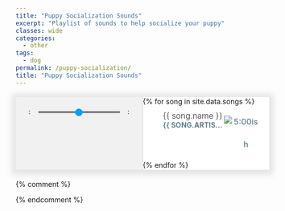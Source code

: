 ```yaml
---
title: "Puppy Socialization Sounds" 
excerpt: "Playlist of sounds to help socialize your puppy"
classes: wide
categories:
  - other
tags:
  - dog
permalink: /puppy-socialization/
title: "Puppy Socialization Sounds"
---
```

<script type="text/javascript" src="https://cdn.jsdelivr.net/npm/amplitudejs@v5.2.0/dist/amplitude.js"></script>

<style>
  div#amplitude-player {
    background: #FFFFFF;
    box-shadow: 0 2px 12px 8px rgba(0, 0, 0, 0.1);
    margin: auto;
    margin-top: 20px;
    margin-bottom: 20px;
    display: flex;
    max-width: 900px; }

  /* Small only */
  @media screen and (max-width: 39.9375em) {
    div#amplitude-player {
      flex-direction: column; } }
  /* Medium only */
  @media screen and (min-width: 40em) and (max-width: 63.9375em) {
    div#amplitude-player {
      max-height: 715px; } }
  /* Large and up */
  @media screen and (min-width: 64em) {
    div#amplitude-player {
      max-height: 715px; } }
  div#amplitude-left {
    padding: 0px;
    border-right: 1px solid #CFD8DC;
    width: 50%;
    display: flex;
    flex-direction: column; }
    div#amplitude-left img.album-art {
      width: 100%; }
    div#amplitude-left div#player-left-bottom {
      flex: 1;
      background-color: #F1F1F1;
      padding: 20px 10px; }
      div#amplitude-left div#player-left-bottom div#volume-container:after {
        content: "";
        display: table;
        clear: both; }

  /* Small only */
  @media screen and (max-width: 39.9375em) {
    div#amplitude-player div#amplitude-left {
      width: 100%; }
      div#amplitude-player div#amplitude-left img[amplitude-song-info="cover_art_url"] {
        width: auto;
        height: auto; } }
  div#amplitude-right {
    padding: 0px;
    overflow-y: scroll;
    width: 50%;
    display: flex;
    flex-direction: column; }
    div#amplitude-right div.song {
      cursor: pointer;
      padding: 10px; }
      div#amplitude-right div.song div.song-now-playing-icon-container {
        float: left;
        width: 20px;
        height: 20px;
        margin-right: 10px; }
        div#amplitude-right div.song div.song-now-playing-icon-container img.now-playing {
          display: none;
          margin-top: 15px; }
      div#amplitude-right div.song div.play-button-container {
        display: none;
        background: url("https://521dimensions.com/img/open-source/amplitudejs/blue-player/list-play-light.png") no-repeat;
        width: 22px;
        height: 22px;
        margin-top: 10px; }
      div#amplitude-right div.song div.play-button-container:hover {
        background: url("https://521dimensions.com/img/open-source/amplitudejs/blue-player/list-play-hover.png") no-repeat; }
      div#amplitude-right div.song.amplitude-active-song-container div.song-now-playing-icon-container img.now-playing {
        display: block; }
      div#amplitude-right div.song.amplitude-active-song-container:hover div.play-button-container {
        display: none; }
      div#amplitude-right div.song div.song-meta-data {
        float: left;
        width: calc( 100% - 110px ); }
        div#amplitude-right div.song div.song-meta-data span.song-title {
          color: #272726;
          font-size: 16px;
          display: block;
          font-weight: 300;
          white-space: nowrap;
          overflow: hidden;
          text-overflow: ellipsis; }
        div#amplitude-right div.song div.song-meta-data span.song-artist {
          color: #607D8B;
          font-size: 14px;
          font-weight: bold;
          text-transform: uppercase;
          display: block;
          white-space: nowrap;
          overflow: hidden;
          text-overflow: ellipsis; }
      div#amplitude-right div.song img.bandcamp-grey {
        float: left;
        display: block;
        margin-top: 10px; }
      div#amplitude-right div.song img.bandcamp-white {
        float: left;
        display: none;
        margin-top: 10px; }
      div#amplitude-right div.song span.song-duration {
        float: left;
        width: 55px;
        text-align: center;
        line-height: 45px;
        color: #607D8B;
        font-size: 16px;
        font-weight: 500; }
    div#amplitude-right div.song:after {
      content: "";
      display: table;
      clear: both; }

  /* Small only */
  @media screen and (max-width: 39.9375em) {
    div#amplitude-player div#amplitude-right {
      width: 100%; } }
  div#progress-container {
    width: 70%;
    float: left;
    position: relative;
    height: 20px;
    cursor: pointer;
    /*
      IE 11
    */ }
    div#progress-container:hover input[type=range].amplitude-song-slider::-webkit-slider-thumb {
      display: block; }
    div#progress-container:hover input[type=range].amplitude-song-slider::-moz-range-thumb {
      visibility: visible; }
    div#progress-container progress#song-played-progress {
      width: 100%;
      position: absolute;
      left: 0;
      top: 8px;
      right: 0;
      width: 100%;
      z-index: 60;
      -webkit-appearance: none;
      -moz-appearance: none;
      appearance: none;
      height: 4px;
      border-radius: 5px;
      background: transparent;
      border: none;
      /* Needed for Firefox */ }
    @media all and (-ms-high-contrast: none) {
      div#progress-container *::-ms-backdrop, div#progress-container progress#song-played-progress {
        color: #00A0FF;
        border: none;
        background-color: #CFD8DC; } }
    @supports (-ms-ime-align: auto) {
      div#progress-container progress#song-played-progress {
        color: #00A0FF;
        border: none; } }
    div#progress-container progress#song-played-progress[value]::-webkit-progress-bar {
      background: none;
      border-radius: 5px; }
    div#progress-container progress#song-played-progress[value]::-webkit-progress-value {
      background-color: #00A0FF;
      border-radius: 5px; }
    div#progress-container progress#song-played-progress::-moz-progress-bar {
      background: none;
      border-radius: 5px;
      background-color: #00A0FF;
      height: 5px;
      margin-top: -2px; }
    div#progress-container progress#song-buffered-progress {
      position: absolute;
      left: 0;
      top: 8px;
      right: 0;
      width: 100%;
      z-index: 10;
      -webkit-appearance: none;
      -moz-appearance: none;
      appearance: none;
      height: 4px;
      border-radius: 5px;
      background: transparent;
      border: none;
      background-color: #D7DEE3; }
    div#progress-container progress#song-buffered-progress[value]::-webkit-progress-bar {
      background-color: #CFD8DC;
      border-radius: 5px; }
    div#progress-container progress#song-buffered-progress[value]::-webkit-progress-value {
      background-color: #78909C;
      border-radius: 5px;
      transition: width .1s ease; }
    div#progress-container progress#song-buffered-progress::-moz-progress-bar {
      background: none;
      border-radius: 5px;
      background-color: #78909C;
      height: 5px;
      margin-top: -2px; }
    div#progress-container progress::-ms-fill {
      border: none; }
  @-moz-document url-prefix() {
    div#progress-container progress#song-buffered-progress {
      top: 9px;
      border: none; } }
    @media all and (-ms-high-contrast: none) {
      div#progress-container *::-ms-backdrop, div#progress-container progress#song-buffered-progress {
        color: #78909C;
        border: none; } }
    @supports (-ms-ime-align: auto) {
      div#progress-container progress#song-buffered-progress {
        color: #78909C;
        border: none; } }
    div#progress-container input[type=range] {
      -webkit-appearance: none;
      padding: 0px;
      box-shadow: none;
      width: 100%;
      margin: 7.5px 0;
      position: absolute;
      z-index: 9999;
      top: -7px;
      height: 20px;
      cursor: pointer;
      background-color: inherit; }
    div#progress-container input[type=range]:focus {
      outline: none; }
    div#progress-container input[type=range]::-webkit-slider-runnable-track {
      width: 100%;
      height: 0px;
      cursor: pointer;
      box-shadow: 0px 0px 0px rgba(0, 0, 0, 0), 0px 0px 0px rgba(13, 13, 13, 0);
      background: #0075a9;
      border-radius: 0px;
      border: 0px solid #010101; }
    div#progress-container input[type=range]::-webkit-slider-thumb {
      box-shadow: 0px 0px 0px #000000, 0px 0px 0px #0d0d0d;
      border: 1px solid #00a0ff;
      height: 15px;
      width: 15px;
      border-radius: 16px;
      background: #00a0ff;
      cursor: pointer;
      -webkit-appearance: none;
      margin-top: -7.5px; }
    div#progress-container input[type=range]:focus::-webkit-slider-runnable-track {
      background: #00adfb; }
    div#progress-container input[type=range]::-moz-range-track {
      width: 100%;
      height: 0px;
      cursor: pointer;
      box-shadow: 0px 0px 0px rgba(0, 0, 0, 0), 0px 0px 0px rgba(13, 13, 13, 0);
      background: #0075a9;
      border-radius: 0px;
      border: 0px solid #010101; }
    div#progress-container input[type=range]::-moz-range-thumb {
      box-shadow: 0px 0px 0px #000000, 0px 0px 0px #0d0d0d;
      border: 1px solid #00a0ff;
      height: 15px;
      width: 15px;
      border-radius: 16px;
      background: #00a0ff;
      cursor: pointer; }
    div#progress-container input[type=range]::-ms-track {
      width: 100%;
      height: 0px;
      cursor: pointer;
      background: transparent;
      border-color: transparent;
      color: transparent; }
    div#progress-container input[type=range]::-ms-fill-lower {
      background: #003d57;
      border: 0px solid #010101;
      border-radius: 0px;
      box-shadow: 0px 0px 0px rgba(0, 0, 0, 0), 0px 0px 0px rgba(13, 13, 13, 0); }
    div#progress-container input[type=range]::-ms-fill-upper {
      background: #0075a9;
      border: 0px solid #010101;
      border-radius: 0px;
      box-shadow: 0px 0px 0px rgba(0, 0, 0, 0), 0px 0px 0px rgba(13, 13, 13, 0); }
    div#progress-container input[type=range]::-ms-thumb {
      box-shadow: 0px 0px 0px #000000, 0px 0px 0px #0d0d0d;
      border: 1px solid #00a0ff;
      height: 15px;
      width: 15px;
      border-radius: 16px;
      background: #00a0ff;
      cursor: pointer;
      height: 0px;
      display: block; }
    @media all and (-ms-high-contrast: none) {
      div#progress-container *::-ms-backdrop, div#progress-container input[type="range"].amplitude-song-slider {
        padding: 0px; }
      div#progress-container *::-ms-backdrop, div#progress-container input[type=range].amplitude-song-slider::-ms-thumb {
        height: 15px;
        width: 15px;
        border-radius: 10px;
        cursor: pointer;
        margin-top: -8px; }
      div#progress-container *::-ms-backdrop, div#progress-container input[type=range].amplitude-song-slider::-ms-track {
        border-width: 15px 0;
        border-color: transparent; }
      div#progress-container *::-ms-backdrop, div#progress-container input[type=range].amplitude-song-slider::-ms-fill-lower {
        background: #CFD8DC;
        border-radius: 10px; }
      div#progress-container *::-ms-backdrop, div#progress-container input[type=range].amplitude-song-slider::-ms-fill-upper {
        background: #CFD8DC;
        border-radius: 10px; } }
    @supports (-ms-ime-align: auto) {
      div#progress-container input[type=range].amplitude-song-slider::-ms-thumb {
        height: 15px;
        width: 15px;
        margin-top: 3px; } }
    div#progress-container input[type=range]:focus::-ms-fill-lower {
      background: #0075a9; }
    div#progress-container input[type=range]:focus::-ms-fill-upper {
      background: #00adfb; }

  div#control-container {
    margin-top: 25px;
    margin-top: 20px; }
    div#control-container div#repeat-container {
      width: 25%;
      float: left;
      padding-top: 20px; }
      div#control-container div#repeat-container div#repeat {
        width: 24px;
        height: 19px;
        cursor: pointer; }
        div#control-container div#repeat-container div#repeat.amplitude-repeat-off {
          background: url("https://521dimensions.com/img/open-source/amplitudejs/blue-player/repeat-off.svg"); }
        div#control-container div#repeat-container div#repeat.amplitude-repeat-on {
          background: url("https://521dimensions.com/img/open-source/amplitudejs/blue-player/repeat-on.svg"); }
      div#control-container div#repeat-container div#shuffle {
        width: 23px;
        height: 19px;
        cursor: pointer;
        float: right; }
        div#control-container div#repeat-container div#shuffle.amplitude-shuffle-off {
          background: url("https://521dimensions.com/img/open-source/amplitudejs/blue-player/shuffle-off.svg"); }
        div#control-container div#repeat-container div#shuffle.amplitude-shuffle-on {
          background: url("https://521dimensions.com/img/open-source/amplitudejs/blue-player/shuffle-on.svg"); }
    @media all and (-ms-high-contrast: none) {
      div#control-container *::-ms-backdrop, div#control-container div#control-container {
        margin-top: 40px;
        float: none; } }
    div#control-container div#central-control-container {
      width: 50%;
      float: left; }
      div#control-container div#central-control-container div#central-controls {
        width: 130px;
        margin: auto; }
        div#control-container div#central-control-container div#central-controls div#previous {
          display: inline-block;
          width: 40px;
          height: 40px;
          cursor: pointer;
          background: url("https://521dimensions.com/img/open-source/amplitudejs/blue-player/prev.svg");
          background-repeat: no-repeat;
          float: left;
          margin-top: 10px;
          margin-right: -5px; }
        div#control-container div#central-control-container div#central-controls div#play-pause {
          display: inline-block;
          width: 60px;
          height: 60px;
          cursor: pointer;
          float: left; }
          div#control-container div#central-control-container div#central-controls div#play-pause.amplitude-paused {
            background: url("https://521dimensions.com/img/open-source/amplitudejs/blue-player/play.svg"); }
          div#control-container div#central-control-container div#central-controls div#play-pause.amplitude-playing {
            background: url("https://521dimensions.com/img/open-source/amplitudejs/blue-player/pause.svg"); }
        div#control-container div#central-control-container div#central-controls div#next {
          display: inline-block;
          width: 40px;
          height: 40px;
          cursor: pointer;
          background: url("https://521dimensions.com/img/open-source/amplitudejs/blue-player/next.svg");
          background-repeat: no-repeat;
          float: left;
          margin-top: 10px;
          margin-left: -5px; }
    div#control-container div#volume-container {
      width: 25%;
      float: left;
      padding-top: 20px; }
      div#control-container div#volume-container div#shuffle-right {
        width: 23px;
        height: 19px;
        cursor: pointer;
        margin: auto; }
        div#control-container div#volume-container div#shuffle-right.amplitude-shuffle-off {
          background: url("https://521dimensions.com/img/open-source/amplitudejs/blue-player/shuffle-off.svg"); }
        div#control-container div#volume-container div#shuffle-right.amplitude-shuffle-on {
          background: url("https://521dimensions.com/img/open-source/amplitudejs/blue-player/shuffle-on.svg"); }
    div#control-container div.amplitude-mute {
      cursor: pointer;
      width: 25px;
      height: 19px;
      float: left; }
      div#control-container div.amplitude-mute.amplitude-not-muted {
        background: url("https://521dimensions.com/img/open-source/amplitudejs/blue-player/volume.svg");
        background-repeat: no-repeat; }
      div#control-container div.amplitude-mute.amplitude-muted {
        background: url("https://521dimensions.com/img/open-source/amplitudejs/blue-player/mute.svg");
        background-repeat: no-repeat; }

  div#control-container:after {
    content: "";
    display: table;
    clear: both; }

  /* Small only */
  @media screen and (max-width: 39.9375em) {
    div#amplitude-player div#repeat-container div#repeat {
      margin-left: auto;
      margin-right: auto;
      float: none; }
    div#amplitude-player div#repeat-container div#shuffle {
      display: none; }
    div#amplitude-player div#volume-container div.volume-controls {
      display: none; }
    div#amplitude-player div#volume-container div#shuffle-right {
      display: block; } }
  /* Medium only */
  @media screen and (min-width: 40em) and (max-width: 63.9375em) {
    div#amplitude-player div#repeat-container div#repeat {
      margin-left: auto;
      margin-right: auto;
      float: none; }
    div#amplitude-player div#repeat-container div#shuffle {
      display: none; }
    div#amplitude-player div#volume-container div.volume-controls {
      display: none; }
    div#amplitude-player div#volume-container div#shuffle-right {
      display: block; } }
  /* Large and up */
  @media screen and (min-width: 64em) {
    div#amplitude-player div#repeat-container div#repeat {
      margin-left: 10px;
      margin-right: 20px;
      float: left; }
    div#amplitude-player div#volume-container div#shuffle-right {
      display: none; } }
  input[type=range].amplitude-volume-slider {
    -webkit-appearance: none;
    width: calc( 100% - 33px);
    float: left;
    padding: 0px;
    margin-bottom: 0px;
    margin-top: 10px;
    margin-left: 5px; }

  @-moz-document url-prefix() {
    input[type=range].amplitude-volume-slider {
      margin-top: 0px; } }
  @supports (-ms-ime-align: auto) {
    input[type=range].amplitude-volume-slider {
      margin-top: 3px;
      height: 12px;
      background-color: rgba(255, 255, 255, 0) !important;
      z-index: 999;
      position: relative; }

    div.ms-range-fix {
      height: 1px;
      background-color: #A9A9A9;
      width: 67%;
      float: right;
      margin-top: -6px;
      z-index: 9;
      position: relative; } }
  @media all and (-ms-high-contrast: none) {
    *::-ms-backdrop, input[type=range].amplitude-volume-slider {
      margin-top: -24px;
      background-color: rgba(255, 255, 255, 0) !important; } }
  input[type=range].amplitude-volume-slider:focus {
    outline: none; }

  input[type=range].amplitude-volume-slider::-webkit-slider-runnable-track {
    width: 75%;
    height: 1px;
    cursor: pointer;
    animate: 0.2s;
    background: #CFD8DC; }

  input[type=range].amplitude-volume-slider::-webkit-slider-thumb {
    height: 10px;
    width: 10px;
    border-radius: 10px;
    background: #00A0FF;
    cursor: pointer;
    margin-top: -4px;
    -webkit-appearance: none; }

  input[type=range].amplitude-volume-slider:focus::-webkit-slider-runnable-track {
    background: #CFD8DC; }

  input[type=range].amplitude-volume-slider::-moz-range-track {
    width: 100%;
    height: 1px;
    cursor: pointer;
    animate: 0.2s;
    background: #CFD8DC; }

  input[type=range].amplitude-volume-slider::-moz-range-thumb {
    height: 10px;
    width: 10px;
    border-radius: 10px;
    background: #00A0FF;
    cursor: pointer;
    margin-top: -4px; }

  input[type=range].amplitude-volume-slider::-ms-track {
    width: 100%;
    height: 1px;
    cursor: pointer;
    animate: 0.2s;
    background: transparent;
    /*leave room for the larger thumb to overflow with a transparent border */
    border-color: transparent;
    border-width: 15px 0;
    /*remove default tick marks*/
    color: transparent; }

  input[type=range].amplitude-volume-slider::-ms-fill-lower {
    background: #CFD8DC;
    border-radius: 10px; }

  input[type=range].amplitude-volume-slider::-ms-fill-upper {
    background: #CFD8DC;
    border-radius: 10px; }

  input[type=range].amplitude-volume-slider::-ms-thumb {
    height: 10px;
    width: 10px;
    border-radius: 10px;
    background: #00A0FF;
    cursor: pointer;
    margin-top: 2px; }

  input[type=range].amplitude-volume-slider:focus::-ms-fill-lower {
    background: #CFD8DC; }

  input[type=range].amplitude-volume-slider:focus::-ms-fill-upper {
    background: #CFD8DC; }

  input[type=range].amplitude-volume-slider::-ms-tooltip {
    display: none; }

  div#time-container span.current-time {
    color: #607D8B;
    font-size: 14px;
    font-weight: 700;
    float: left;
    width: 15%;
    text-align: center; }
  div#time-container span.duration {
    color: #607D8B;
    font-size: 14px;
    font-weight: 700;
    float: left;
    width: 15%;
    text-align: center; }

  div#time-container:after {
    content: "";
    display: table;
    clear: both; }

  div#meta-container {
    text-align: center;
    margin-top: 5px; }
    div#meta-container span.song-name {
      display: block;
      color: #272726;
      font-size: 20px;
      font-family: 'Open Sans', sans-serif;
      white-space: nowrap;
      overflow: hidden;
      text-overflow: ellipsis; }
    div#meta-container div.song-artist-album {
      color: #607D8B;
      font-size: 14px;
      font-weight: 700;
      text-transform: uppercase;
      font-family: 'Open Sans', sans-serif;
      white-space: nowrap;
      overflow: hidden;
      text-overflow: ellipsis; }
      div#meta-container div.song-artist-album span {
        display: block; }

  /*
    3. Layout
  */
  body .old {
    background-image: -webkit-linear-gradient(316deg, #3BD2AE 0%, #36BAC2 100%);
    background-image: linear-gradient(-226deg, #3BD2AE 0%, #36BAC2 100%);
    height: 100vh;
    -webkit-font-smoothing: antialiased;
    font-family: "Helvetica Neue",Helvetica,Roboto,Arial,sans-serif;
    line-height: 1.5; }
  div.amplitude-wave-form{
      margin-top: -14px;
  }
        
  div.amplitude-wave-form svg{
        stroke: #00a0ff;
        height: 50px;
        width: 100%;
        stroke-width: .5px;
  }
  div.amplitude-wave-form svg g{
    stroke: #00a0ff;
    height: 50px;
    width: 100%;
  }
  div.amplitude-wave-form svg g path{
    stroke: #00a0ff;
    height: 50px;
    width: 100%;
  }

  div#large-visualization{
      width: 100%;
      background-color: black;
      visibility: hidden;
    }
</style>
  <div id="blue-playlist-container">
			<div id="amplitude-player">
				<div id="amplitude-left">
					<img data-amplitude-song-info="cover_art_url" class="album-art"/>
          <div class="amplitude-visualization" id="large-visualization">
            </div>
					<div id="player-left-bottom">
						<div id="time-container">
							<span class="current-time">
								<span class="amplitude-current-minutes" ></span>:<span class="amplitude-current-seconds"></span>
							</span>
							<div id="progress-container">
								<div class="amplitude-wave-form">
                        </div>
                <input type="range" class="amplitude-song-slider"/>
								<progress id="song-played-progress" class="amplitude-song-played-progress"></progress>
								<progress id="song-buffered-progress" class="amplitude-buffered-progress" value="0"></progress>
							</div>
							<span class="duration">
								<span class="amplitude-duration-minutes"></span>:<span class="amplitude-duration-seconds"></span>
							</span>
						</div>
						<div id="control-container">
							<div id="repeat-container">
								<div class="amplitude-repeat" id="repeat"></div>
								<div class="amplitude-shuffle amplitude-shuffle-off" id="shuffle"></div>
							</div>
							<div id="central-control-container">
								<div id="central-controls">
									<div class="amplitude-prev" id="previous"></div>
									<div class="amplitude-play-pause" id="play-pause"></div>
									<div class="amplitude-next" id="next"></div>
								</div>
							</div>
							<div id="volume-container">
								<div class="volume-controls">
									<div class="amplitude-mute amplitude-not-muted"></div>
									<input type="range" class="amplitude-volume-slider"/>
									<div class="ms-range-fix"></div>
								</div>
								<div class="amplitude-shuffle amplitude-shuffle-off" id="shuffle-right"></div>
							</div>
						</div>
						<div id="meta-container">
							<span data-amplitude-song-info="name" class="song-name"></span>
							<div class="song-artist-album">
								<span data-amplitude-song-info="artist"></span>
								<span data-amplitude-song-info="album"></span>
							</div>
						</div>
					</div>
				</div>
				<div id="amplitude-right">
          {% for song in site.data.songs %}
					<div class="song amplitude-song-container amplitude-play-pause" data-amplitude-song-index="{{ forloop.index0 }}">
						<div class="song-now-playing-icon-container">
							<div class="play-button-container">
							</div>
							<img class="now-playing" src="https://521dimensions.com/img/open-source/amplitudejs/blue-player/now-playing.svg"/>
						</div>
						<div class="song-meta-data">
							<span class="song-title">{{ song.name }}</span>
							<span class="song-artist">{{ song.artist }}</span>
						</div>
						<a href="https://avishaan.com/dog-socialization" class="bandcamp-link" target="_blank">
							<img class="bandcamp-grey" src="https://521dimensions.com/img/open-source/amplitudejs/blue-player/bandcamp-grey.svg"/>
							<img class="bandcamp-white" src="https://521dimensions.com/img/open-source/amplitudejs/blue-player/bandcamp-white.svg"/>
						</a>
						<span class="song-duration">5:00ish</span>
					</div>
          {% endfor %}
				</div>
			</div>
		</div>
<script>
  let bandcampLinks = document.getElementsByClassName('bandcamp-link');

  for( var i = 0; i < bandcampLinks.length; i++ ){
    bandcampLinks[i].addEventListener('click', function(e){
      e.stopPropagation();
    });
  }


  let songElements = document.getElementsByClassName('song');

  for( var i = 0; i < songElements.length; i++ ){
    /*
      Ensure that on mouseover, CSS styles don't get messed up for active songs.
    */
    songElements[i].addEventListener('mouseover', function(){
      this.style.backgroundColor = '#00A0FF';

      this.querySelectorAll('.song-meta-data .song-title')[0].style.color = '#FFFFFF';
      this.querySelectorAll('.song-meta-data .song-artist')[0].style.color = '#FFFFFF';

      if( !this.classList.contains('amplitude-active-song-container') ){
        this.querySelectorAll('.play-button-container')[0].style.display = 'block';
      }

      this.querySelectorAll('img.bandcamp-grey')[0].style.display = 'none';
      this.querySelectorAll('img.bandcamp-white')[0].style.display = 'block';
      this.querySelectorAll('.song-duration')[0].style.color = '#FFFFFF';
    });

    /*
      Ensure that on mouseout, CSS styles don't get messed up for active songs.
    */
    songElements[i].addEventListener('mouseout', function(){
      this.style.backgroundColor = '#FFFFFF';
      this.querySelectorAll('.song-meta-data .song-title')[0].style.color = '#272726';
      this.querySelectorAll('.song-meta-data .song-artist')[0].style.color = '#607D8B';
      this.querySelectorAll('.play-button-container')[0].style.display = 'none';
      this.querySelectorAll('img.bandcamp-grey')[0].style.display = 'block';
      this.querySelectorAll('img.bandcamp-white')[0].style.display = 'none';
      this.querySelectorAll('.song-duration')[0].style.color = '#607D8B';
    });

    /*
      Show and hide the play button container on the song when the song is clicked.
    */
    songElements[i].addEventListener('click', function(){
      this.querySelectorAll('.play-button-container')[0].style.display = 'none';
    });
  }

  /*
    Initializes AmplitudeJS
  */
 // pull songs from _data
  Amplitude.init({
    "songs": {{ site.data.songs | jsonify }},
    "callbacks": {
          'play': function(){
              document.getElementById('album-art').style.visibility = 'hidden';
              document.getElementById('large-visualization').style.visibility = 'visible';
          },

          'pause': function(){
              document.getElementById('album-art').style.visibility = 'visible';
              document.getElementById('large-visualization').style.visibility = 'hidden';
          }
      },
    waveforms: {
      sample_rate: 50
    }
  });
  document.getElementById('large-visualization').style.height = document.getElementById('album-art').offsetWidth + 'px';

</script>

{% comment %}


{% endcomment %}